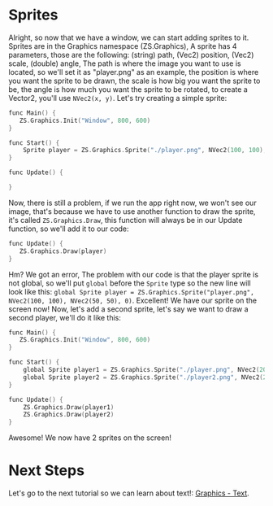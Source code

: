 # Sprites
Alright, so now that we have a window, we can start adding sprites to it.
Sprites are in the Graphics namespace (ZS.Graphics), A sprite has 4 parameters, those are the following: (string) path, (Vec2) position, (Vec2) scale, (double) angle, The path is where the image you want to use is located, so we'll set it as "player.png" as an example, the position is where you want the sprite to be drawn, the scale is how big you want the sprite to be, the angle is how much you want the sprite to be rotated, to create a Vector2, you'll use `NVec2(x, y)`.
Let's try creating a simple sprite:
```c++
func Main() {
   ZS.Graphics.Init("Window", 800, 600)
}

func Start() {
    Sprite player = ZS.Graphics.Sprite("./player.png", NVec2(100, 100), NVec2(50, 50), 0)
}

func Update() {

}
```
Now, there is still a problem, if we run the app right now, we won't see our image, that's because we have to use another function to draw the sprite, it's called `ZS.Graphics.Draw`, this function will always be in our Update function, so we'll add it to our code:
```c++
func Update() {
   ZS.Graphics.Draw(player)
}
```
Hm? We got an error, The problem with our code is that the player sprite is not global, so we'll put `global` before the `Sprite` type so the new line will look like this: `global Sprite player = ZS.Graphics.Sprite("player.png", NVec2(100, 100), NVec2(50, 50), 0)`.
Excellent! We have our sprite on the screen now!
Now, let's add a second sprite, let's say we want to draw a second player, we'll do it like this:
```c++
func Main() {
   ZS.Graphics.Init("Window", 800, 600)
}

func Start() {
    global Sprite player1 = ZS.Graphics.Sprite("./player.png", NVec2(200, 200), NVec2(50, 50), 0)
    global Sprite player2 = ZS.Graphics.Sprite("./player2.png", NVec2(200, 200), NVec2(50, 50), 0)
}

func Update() {
    ZS.Graphics.Draw(player1)
    ZS.Graphics.Draw(player2)
}
```
Awesome! We now have 2 sprites on the screen!

# Next Steps
Let's go to the next tutorial so we can learn about text!: [Graphics - Text](graphics-text.md).